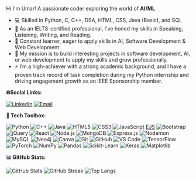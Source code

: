 Hi I'm Umar! A passionate coder exploring the world of **AI/ML**

- 💻 Skilled in Python, C, C++, DSA, HTML, CSS, Java (Basic), and SQL
- 🌱 As an IELTS-certified professional, I've honed my skills in Speaking, Listening, Writing, and Reading.
- 🧠 Constant learner, eager to apply skills in AI, Software Development & Web Development
- 🎯 My mission is to build interesting projects in software development, AI, or web development to apply my skills and grow professionally.
- ⚡ I’m a high-achiever with a strong academic background, and I have a proven track record of task completion during my Python internship and driving engagement growth as an IEEE Sponsorship member.

**🌐Social Links:**

[![LinkedIn](https://img.shields.io/badge/LinkedIn-blue?style=for-the-badge&logo=linkedin)](https://www.linkedin.com/in/mumarijaz3800)
[![Email](https://img.shields.io/badge/Email-D14836?style=for-the-badge&logo=gmail&logoColor=white)](mailto:umarijazchoudhary380@gmail.com)


**🔧 Tech Toolbox:**

![Python](https://img.shields.io/badge/Python-3776AB?style=flat-square&logo=python&logoColor=white)
![C++](https://img.shields.io/badge/C++-00599C?style=flat-square&logo=c%2B%2B&logoColor=white)
![Java](https://img.shields.io/badge/Java-007396?style=flat-square&logo=java&logoColor=white)
![HTML5](https://img.shields.io/badge/HTML5-E34F26?style=flat-square&logo=html5&logoColor=white)
![CSS3](https://img.shields.io/badge/CSS3-1572B6?style=flat-square&logo=css3&logoColor=white)
![JavaScript](https://img.shields.io/badge/JavaScript-F7DF1E?style=flat-square&logo=javascript&logoColor=black)
[EJS](https://img.shields.io/badge/EJS-8A4182?style=flat-square&logo=ejs&logoColor=white)
![Bootstrap](https://img.shields.io/badge/Bootstrap-7952B3?style=flat-square&logo=bootstrap&logoColor=white)
![jQuery](https://img.shields.io/badge/jQuery-0769AD?style=flat-square&logo=jquery&logoColor=white)
![React](https://img.shields.io/badge/React-20232a?style=flat-square&logo=react&logoColor=61DAFB)
![Node.js](https://img.shields.io/badge/Node.js-339933?style=flat-square&logo=nodedotjs&logoColor=white)
![MongoDB](https://img.shields.io/badge/MongoDB-47A248?style=flat-square&logo=mongodb)
![Express.js](https://img.shields.io/badge/Express.js-000000?style=flat-square&logo=express)
![Nodemon](https://img.shields.io/badge/Nodemon-76D04B?style=flat-square&logo=nodemon&logoColor=white)
![MySQL](https://img.shields.io/badge/MySQL-4479A1?style=flat-square&logo=mysql&logoColor=white)
![Neo4j](https://img.shields.io/badge/Neo4j-4581C3?style=flat-square&logo=neo4j&logoColor=white)
![Canva](https://img.shields.io/badge/Canva-00C4CC?style=flat-square&logo=canva&logoColor=white)
![Git](https://img.shields.io/badge/Git-F05032?style=flat-square&logo=git&logoColor=white)
![GitHub](https://img.shields.io/badge/GitHub-181717?style=flat-square&logo=github&logoColor=white)
![VS Code](https://img.shields.io/badge/-VSCode-007ACC?style=flat-square&logo=visual-studio-code)
![TensorFlow](https://img.shields.io/badge/-TensorFlow-FF6F00?style=flat-square&logo=tensorflow&logoColor=white)
![PyTorch](https://img.shields.io/badge/-PyTorch-EE4C2C?style=flat-square&logo=pytorch&logoColor=white)
![NumPy](https://img.shields.io/badge/NumPy-013243?style=flat-square&logo=numpy&logoColor=white)
![Pandas](https://img.shields.io/badge/-Pandas-150458?style=flat-square&logo=pandas)
![Scikit-Learn](https://img.shields.io/badge/Scikit--Learn-F7931E?style=flat-square&logo=scikit-learn)
![Keras](https://img.shields.io/badge/Keras-D00000?style=flat-square&logo=keras&logoColor=white)
![Matplotlib](https://img.shields.io/badge/Matplotlib-11557C?style=flat-square&logo=matplotlib&logoColor=white)


**📊 GitHub Stats:**

![GitHub Stats](https://github-readme-stats.vercel.app/api?username=MUmarChoudhary&show_icons=true&theme=tokyonight&count_private=true)
![GitHub Streak](https://github-readme-streak-stats.herokuapp.com/?user=MUmarChoudhary&theme=radical)
![Top Langs](https://github-readme-stats.vercel.app/api/top-langs/?username=MUmarChoudhary&layout=compact&theme=dracula)
